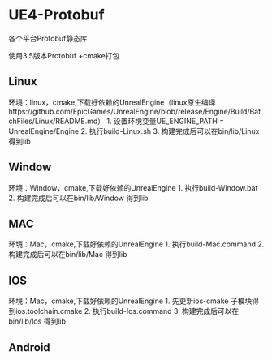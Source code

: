 # UE4-Protobuf
各个平台Protobuf静态库

使用3.5版本Protobuf +cmake打包

## Linux
环境：linux，cmake,下载好依赖的UnrealEngine（linux原生编译https://github.com/EpicGames/UnrealEngine/blob/release/Engine/Build/BatchFiles/Linux/README.md）
	1. 设置环境变量UE_ENGINE_PATH = UnrealEngine/Engine
	2. 执行build-Linux.sh
	3. 构建完成后可以在bin/lib/Linux 得到lib
## Window
环境：Window，cmake,下载好依赖的UnrealEngine
	1. 执行build-Window.bat
	2. 构建完成后可以在bin/lib/Window 得到lib
## MAC
环境：Mac，cmake,下载好依赖的UnrealEngine
	1. 执行build-Mac.command
	2. 构建完成后可以在bin/lib/Mac 得到lib
## IOS
环境：Mac，cmake,下载好依赖的UnrealEngine
	1. 先更新ios-cmake 子模块得到ios.toolchain.cmake
	2. 执行build-Ios.command
	3. 构建完成后可以在bin/lib/Ios 得到lib
## Android